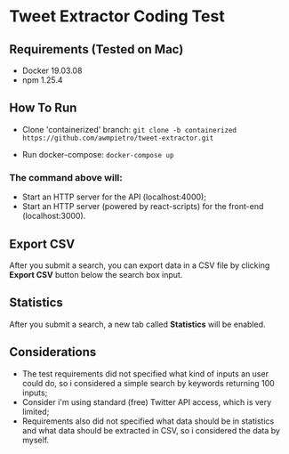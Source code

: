 # Tweet Extractor Coding Test

## Requirements (Tested on Mac)

- Docker 19.03.08
- npm 1.25.4

## How To Run

- Clone 'containerized' branch:
`git clone -b containerized https://github.com/awmpietro/tweet-extractor.git`

- Run docker-compose:
`docker-compose up`

###  The command above will:
- Start an HTTP server for the API (localhost:4000);
- Start an HTTP server (powered by react-scripts) for the front-end (localhost:3000).

## Export CSV

After you submit a search, you can export data in a CSV file by clicking **Export CSV** button below the search box input.

## Statistics

After you submit a search, a new tab called **Statistics** will be enabled.

## Considerations

- The test requirements did not specified what kind of inputs an user could do, so i considered a simple search by keywords returning 100 inputs;
- Consider i'm using standard (free) Twitter API access, which is very limited;
- Requirements also did not specified what data should be in statistics and what data should be extracted in CSV, so i considered the data by myself.